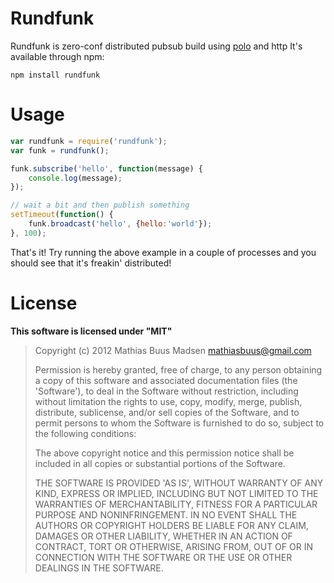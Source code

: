 # Rundfunk

Rundfunk is zero-conf distributed pubsub build using [polo](https://github.com/mafintosh/polo) and http
It's available through npm:

	npm install rundfunk

# Usage

``` js
var rundfunk = require('rundfunk');
var funk = rundfunk();

funk.subscribe('hello', function(message) {
	console.log(message);
});

// wait a bit and then publish something
setTimeout(function() {
	funk.broadcast('hello', {hello:'world'});	
}, 100);
```

That's it! Try running the above example in a couple of processes and you should see that it's freakin' distributed!

# License

**This software is licensed under "MIT"**

> Copyright (c) 2012 Mathias Buus Madsen <mathiasbuus@gmail.com>
> 
> Permission is hereby granted, free of charge, to any person obtaining a copy of this software and associated documentation files (the 'Software'), to deal in the Software without restriction, including without limitation the rights to use, copy, modify, merge, publish, distribute, sublicense, and/or sell copies of the Software, and to permit persons to whom the Software is furnished to do so, subject to the following conditions:
> 
> The above copyright notice and this permission notice shall be included in all copies or substantial portions of the Software.
> 
> THE SOFTWARE IS PROVIDED 'AS IS', WITHOUT WARRANTY OF ANY KIND, EXPRESS OR IMPLIED, INCLUDING BUT NOT LIMITED TO THE WARRANTIES OF MERCHANTABILITY, FITNESS FOR A PARTICULAR PURPOSE AND NONINFRINGEMENT. IN NO EVENT SHALL THE AUTHORS OR COPYRIGHT HOLDERS BE LIABLE FOR ANY CLAIM, DAMAGES OR OTHER LIABILITY, WHETHER IN AN ACTION OF CONTRACT, TORT OR OTHERWISE, ARISING FROM, OUT OF OR IN CONNECTION WITH THE SOFTWARE OR THE USE OR OTHER DEALINGS IN THE SOFTWARE.
